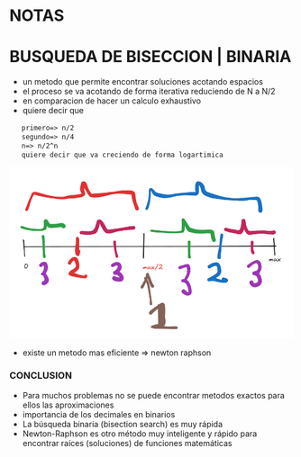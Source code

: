 # NOTAS

# BUSQUEDA DE BISECCION | BINARIA

- un metodo que permite encontrar soluciones acotando espacios
- el proceso se va acotando de forma iterativa reduciendo de N a N/2
- en comparacion de hacer un calculo exhaustivo
- quiere decir que 
 ```
    primero=> n/2
    segundo=> n/4
    n=> n/2^n
    quiere decir que va creciendo de forma logartimica
```
![img](./../img/search-biseccion.png)

- existe un metodo mas eficiente => newton raphson 

### CONCLUSION

-  Para muchos problemas no se puede encontrar metodos exactos para ellos las aproximaciones
- importancia de los decimales en binarios
- La búsqueda binaria (bisection search) es muy rápida
- Newton-Raphson es otro método muy inteligente y rápido para encontrar raíces (soluciones) de funciones matemáticas 

